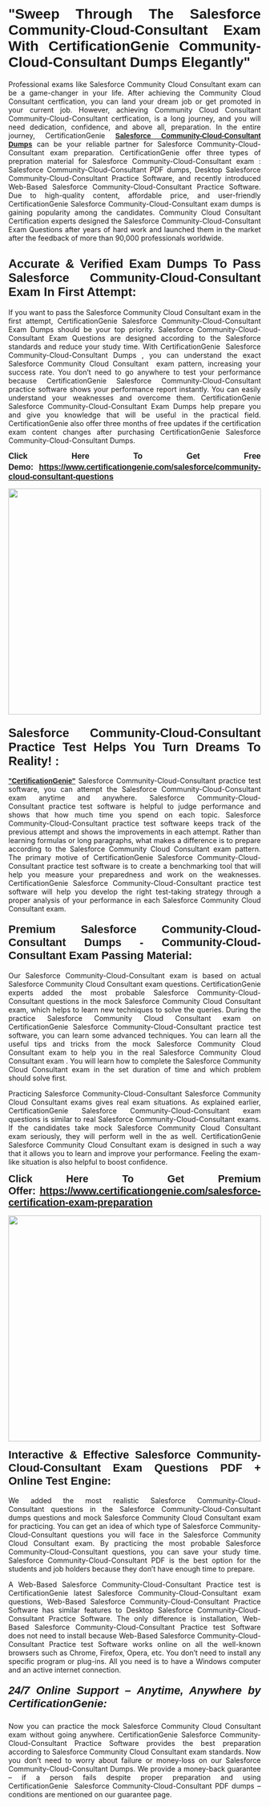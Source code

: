 
<h1 style="text-align: justify;"><span style="font-family:Tahoma,Geneva,sans-serif;"><strong>"Sweep Through The Salesforce Community-Cloud-Consultant Exam With CertificationGenie Community-Cloud-Consultant Dumps Elegantly"</strong></span></h1>

<p style="text-align: justify;">Professional exams like Salesforce Community Cloud Consultant exam can be a game-changer in your life. After achieving the Community Cloud Consultant certfication, you can land your dream job or get promoted in your current job. However, achieving Community Cloud Consultant Community-Cloud-Consultant certfication, is a long journey, and you will need dedication, confidence, and above all, preparation. In the entire journey, CertificationGenie <span style="font-family:Tahoma,Geneva,sans-serif;"><strong><a href="https://www.certificationgenie.com/salesforce/community-cloud-consultant-questions">Salesforce Community-Cloud-Consultant Dumps</a></strong></span> can be your reliable partner for Salesforce Community-Cloud-Consultant exam preparation. CertificationGenie offer three types of prepration material for Salesforce Community-Cloud-Consultant exam : Salesforce Community-Cloud-Consultant PDF dumps, Desktop Salesforce Community-Cloud-Consultant Practice Software, and recently introduced Web-Based Salesforce Community-Cloud-Consultant Practice Software. Due to high-quality content, affordable price, and user-friendly CertificationGenie Salesforce Community-Cloud-Consultant exam dumps is gaining popularity among the candidates. Community Cloud Consultant Certification experts designed the Salesforce Community-Cloud-Consultant Exam Questions after years of hard work and launched them in the market after the feedback of more than 90,000 professionals worldwide. </p>

<h2 style="text-align: justify;"><span style="font-family:Tahoma,Geneva,sans-serif;"><strong><span style="font-size:24px;">Accurate & Verified Exam Dumps To Pass Salesforce Community-Cloud-Consultant Exam In First Attempt:</span></strong></span></h2>

<p style="text-align: justify;">If you want to pass the Salesforce Community Cloud Consultant exam in the first attempt, CertificationGenie Salesforce Community-Cloud-Consultant Exam Dumps should be your top priority. Salesforce Community-Cloud-Consultant Exam Questions are designed according to the Salesforce standards and reduce your study time. With CertificationGenie  Salesforce Community-Cloud-Consultant Dumps , you can understand the exact Salesforce Community Cloud Consultant  exam pattern, increasing your success rate. You don’t need to go anywhere to test your performance because CertificationGenie Salesforce Community-Cloud-Consultant practice software shows your performance report instantly. You can easily understand your weaknesses and overcome them. CertificationGenie Salesforce Community-Cloud-Consultant Exam Dumps help prepare you and give you knowledge that will be useful in the practical field. CertificationGenie also offer three months of free updates if the certification exam content changes after purchasing CertificationGenie Salesforce Community-Cloud-Consultant Dumps.</p>

<p style="text-align: justify;"><span style="font-size:16px;"><span style="font-family:Tahoma,Geneva,sans-serif;"><strong>Click Here To Get Free Demo:</strong></span></span><span style="font-size:20px;"><span style="font-family:Tahoma,Geneva,sans-serif;"><strong> </strong></span></span><span style="font-size:16px;"><span style="font-family:Tahoma,Geneva,sans-serif;"><strong><a href="https://www.certificationgenie.com/salesforce/community-cloud-consultant-questions">https://www.certificationgenie.com/salesforce/community-cloud-consultant-questions</a></strong></span></span></p>

<p style="text-align: justify;"><a href="https://www.certificationgenie.com/salesforce/community-cloud-consultant-questions"><img alt="" src="https://lh3.googleusercontent.com/pw/ACtC-3doDiK9SBBk_UUqL334qseWDG_7JxQKLxHAGtTDipddtog-z9sewKtP3Tk9FwJ0gNHeZL-V2e-wWmrx9eptY3qsjJVeeDHyQ49zt8PKVbyyxKZUZKZ5pdO7XyZJXuUkyF5LfCWL-4CYe1RXSTYxofc8=w1169-h657-no?authuser=0" style="width: 100%; height: 450px;" /></a></p>

<h3 style="text-align: justify;"><span style="font-family:Tahoma,Geneva,sans-serif;"><strong><span style="font-size:24px;">Salesforce Community-Cloud-Consultant Practice Test Helps You Turn Dreams To Reality! :</span></strong></span></h3>

<p style="text-align: justify;"><a href="https://www.certificationgenie.com/"><span style="font-family:Tahoma,Geneva,sans-serif;"><strong>"CertificationGenie"</strong></span></a> Salesforce Community-Cloud-Consultant practice test software, you can attempt the Salesforce Community-Cloud-Consultant exam anytime and anywhere. Salesforce Community-Cloud-Consultant practice test software is helpful to judge performance and shows that how much time you spend on each topic. Salesforce Community-Cloud-Consultant practice test software keeps track of the previous attempt and shows the improvements in each attempt. Rather than learning formulas or long paragraphs, what makes a difference is to prepare according to the Salesforce Community Cloud Consultant exam pattern. The primary motive of CertificationGenie Salesforce Community-Cloud-Consultant practice test software is to create a benchmarking tool that will help you measure your preparedness and work on the weaknesses. CertificationGenie Salesforce Community-Cloud-Consultant practice test software will help you develop the right test-taking strategy through a proper analysis of your performance in each Salesforce Community Cloud Consultant exam. </p>

<h4 style="text-align: justify;"><span style="font-size:22px;"><span style="font-family:Tahoma,Geneva,sans-serif;"><strong>Premium Salesforce Community-Cloud-Consultant Dumps - Community-Cloud-Consultant Exam Passing Material:</strong></span></span></h4>

<p style="text-align: justify;">Our Salesforce Community-Cloud-Consultant exam is based on actual Salesforce Community Cloud Consultant exam questions. CertificationGenie experts added the most probable Salesforce Community-Cloud-Consultant questions in the mock Salesforce Community Cloud Consultant exam, which helps to learn new techniques to solve the queries. During the practice Salesforce Community Cloud Consultant exam on CertificationGenie Salesforce Community-Cloud-Consultant practice test software, you can learn some advanced techniques. You can learn all the useful tips and tricks from the mock Salesforce Community Cloud Consultant exam to help you in the real Salesforce Community Cloud Consultant exam . You will learn how to complete the Salesforce Community Cloud Consultant exam in the set duration of time and which problem should solve first. </p>

<p style="text-align: justify;">Practicing Salesforce Community-Cloud-Consultant Salesforce Community Cloud Consultant exams gives real exam situations. As explained earlier, CertificationGenie Salesforce Community-Cloud-Consultant exam questions is similar to real Salesforce Community-Cloud-Consultant exams. If the candidates take mock Salesforce Community Cloud Consultant exam seriously, they will perform well in the as well. CertificationGenie Salesforce Community Cloud Consultant exam is designed in such a way that it allows you to learn and improve your performance. Feeling the exam-like situation is also helpful to boost confidence.</p>

<p style="text-align: justify;"><strong><span style="font-size:20px;"><span style="font-family:Tahoma,Geneva,sans-serif;">Click Here To Get Premium Offer:</span> <span style="font-family:Tahoma,Geneva,sans-serif;"><a href="https://www.certificationgenie.com/salesforce-certification-exam-preparation">https://www.certificationgenie.com/salesforce-certification-exam-preparation</a></span></span></strong></p>

<p style="text-align: justify;"><a href="https://www.certificationgenie.com/salesforce/community-cloud-consultant-questions"><img alt="" src="https://lh3.googleusercontent.com/pw/ACtC-3cZqdDxTJx_5ZCEhhAHXbNBvJ04vc7KUmxf8GDtJTvJ7xJyqw25cBMtqs6Fpw9jpxQeVcnFkF0MeaEp-CbFBkMiza-pKS581jOmJ0YmLw8yI0m2Dd1IRQWe8k1g53utssITZPMGVwen879nqYE17F56=w1168-h657-no?authuser=0" style="width: 100%; height: 450px;" /></a></p>

<p style="text-align: justify;"><span style="font-size:22px;"><span style="font-family:Tahoma,Geneva,sans-serif;"><strong>Interactive & Effective Salesforce Community-Cloud-Consultant Exam Questions PDF + Online Test Engine:</strong></span></span><br />
<br />
We added the most realistic Salesforce Community-Cloud-Consultant questions in the Salesforce Community-Cloud-Consultant dumps questions and mock Salesforce Community Cloud Consultant exam for practicing. You can get an idea of which type of Salesforce Community-Cloud-Consultant questions you will face in the Salesforce Community Cloud Consultant exam. By practicing the most probable Salesforce Community-Cloud-Consultant questions, you can save your study time. Salesforce Community-Cloud-Consultant PDF is the best option for the students and job holders because they don’t have enough time to prepare. </p>

<p style="text-align: justify;">A Web-Based Salesforce Community-Cloud-Consultant Practice test is CertificationGenie latest Salesforce Community-Cloud-Consultant exam questions, Web-Based Salesforce Community-Cloud-Consultant Practice Software has similar features to Desktop Salesforce Community-Cloud-Consultant Practice Software. The only difference is installation, Web-Based Salesforce Community-Cloud-Consultant Practice test Software does not need to install because Web-Based Salesforce Community-Cloud-Consultant Practice test Software works online on all the well-known browsers such as Chrome, Firefox, Opera, etc. You don’t need to install any specific program or plug-ins. All you need is to have a Windows computer and an active internet connection. </p>

<h5 style="text-align: justify;"><span style="font-family:Tahoma,Geneva,sans-serif;"><span style="font-size:22px;"><strong>24/7 Online Support – Anytime, Anywhere by CertificationGenie:</strong></span></span></h5>

<p style="text-align: justify;">Now you can practice the mock Salesforce Community Cloud Consultant exam without going anywhere. CertificationGenie Salesforce Community-Cloud-Consultant Practice Software provides the best preparation according to Salesforce Community Cloud Consultant exam standards. Now you don’t need to worry about failure or money-loss on our Salesforce Community-Cloud-Consultant Dumps. We provide a money-back guarantee – if a person fails despite proper preparation and using CertificationGenie  Salesforce Community-Cloud-Consultant PDF dumps – conditions are mentioned on our guarantee page.</p>

